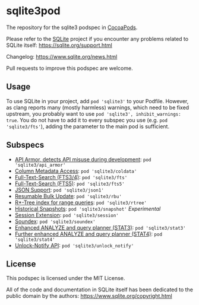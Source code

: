 sqlite3pod
==========

The repository for the sqlite3 podspec in [CocoaPods](http://cocoapods.org).

Please refer to the [SQLite](https://www.sqlite.org) project if you encounter any problems related to SQLite itself: https://sqlite.org/support.html

Changelog: https://www.sqlite.org/news.html

Pull requests to improve this podspec are welcome.

## Usage

To use SQLite in your project, add `pod 'sqlite3'` to your Podfile. However, as clang reports many (mostly harmless) warnings, which need to be fixed upstream, you probably want to use `pod 'sqlite3', inhibit_warnings: true`. You do not have to add it to every subspec you use (e.g. `pod 'sqlite3/fts'`), adding the parameter to the main pod is sufficient.


## Subspecs

- [API Armor, detects API misuse during development](https://sqlite.org/compile.html#enable_api_armor): `pod 'sqlite3/api_armor'`
- [Column Metadata Access](https://sqlite.org/compile.html#enable_column_metadata): `pod 'sqlite3/coldata'`
- [Full-Text-Search (FTS3/4)](https://www.sqlite.org/fts3.html): `pod 'sqlite3/fts'`
- [Full-Text-Search (FTS5)](https://www.sqlite.org/fts5.html): `pod 'sqlite3/fts5'`
- [JSON Support](https://www.sqlite.org/json1.html): `pod 'sqlite3/json1'`
- [Resumable Bulk Update](https://www.sqlite.org/rbu.html): `pod 'sqlite3/rbu'`
- [R*-Tree index for range queries](https://www.sqlite.org/rtree.html): `pod 'sqlite3/rtree'`
- [Historical Snapshots](https://www.sqlite.org/c3ref/snapshot.html): `pod 'sqlite3/snapshot'` *Experimental*
- [Session Extension](https://www.sqlite.org/sessionintro.html): `pod 'sqlite3/session'`
- [Soundex](https://www.sqlite.org/lang_corefunc.html#soundex): `pod 'sqlite3/soundex'`
- [Enhanced ANALYZE and query planner (STAT3)](https://sqlite.org/compile.html#enable_stat3): `pod 'sqlite3/stat3'`
- [Further enhanced ANALYZE and query planner (STAT4)](https://sqlite.org/compile.html#enable_stat4): `pod 'sqlite3/stat4'`
- [Unlock-Notify API](https://www.sqlite.org/unlock_notify.html): `pod 'sqlite3/unlock_notify'`


## License

This podspec is licensed under the MIT License.

All of the code and documentation in SQLite itself has been dedicated to the public domain by the authors: https://www.sqlite.org/copyright.html
